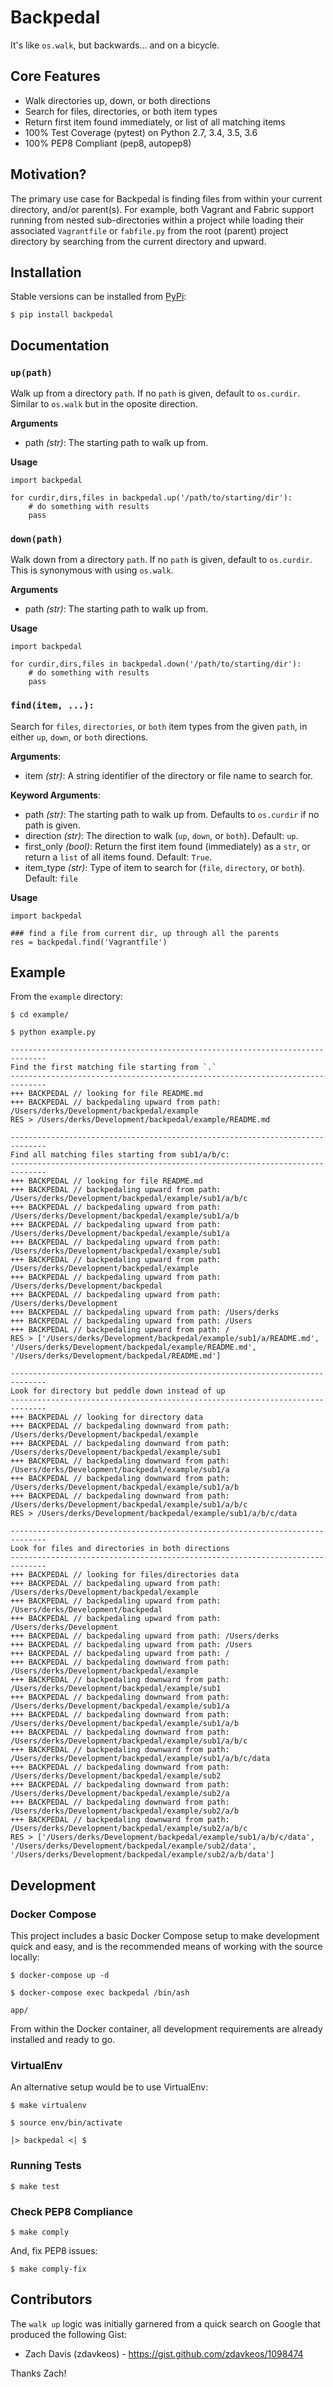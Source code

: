 
# Backpedal

It's like `os.walk`, but backwards... and on a bicycle.

## Core Features

- Walk directories up, down, or both directions
- Search for files, directories, or both item types
- Return first item found immediately, or list of all matching items
- 100% Test Coverage (pytest) on Python 2.7, 3.4, 3.5, 3.6
- 100% PEP8 Compliant (pep8, autopep8)

## Motivation?

The primary use case for Backpedal is finding files from within your current directory, and/or parent(s).  For example, both Vagrant and Fabric support running from nested sub-directories within a project while loading their associated `Vagrantfile` or `fabfile.py` from the root (parent) project directory by searching from the current directory and upward.

## Installation

Stable versions can be installed from [PyPi](https://pypi.python.org/pypi/backpedal):

```
$ pip install backpedal
```


## Documentation

### `up(path)`

Walk up from a directory `path`.  If no `path` is given, default to `os.curdir`.  Similar to `os.walk` but in the oposite direction.

**Arguments**

- path *(str)*: The starting path to walk up from.

**Usage**

```
import backpedal

for curdir,dirs,files in backpedal.up('/path/to/starting/dir'):
    # do something with results
    pass
```

### `down(path)`

Walk down from a directory `path`.  If no `path` is given, default to `os.curdir`.  This is synonymous with using `os.walk`.

**Arguments**

- path *(str)*: The starting path to walk up from.

**Usage**

```
import backpedal

for curdir,dirs,files in backpedal.down('/path/to/starting/dir'):
    # do something with results
    pass
```

### `find(item, ...):`

Search for `files`, `directories`, or `both` item types from the given `path`, in either `up`, `down`, or `both` directions.

**Arguments**:

- item *(str)*: A string identifier of the directory or file name to search for.

**Keyword Arguments**:

- path *(str)*: The starting path to walk up from.  Defaults to `os.curdir` if no path is given.
- direction *(str)*: The direction to walk (`up`, `down`, or `both`).  Default: `up`.
- first_only *(bool)*: Return the first item found (immediately) as a `str`, or return a `list` of all items found.  Default: `True`.
- item_type *(str)*: Type of item to search for (`file`, `directory`, or `both`).  Default: `file`

**Usage**

```
import backpedal

### find a file from current dir, up through all the parents
res = backpedal.find('Vagrantfile')
```

## Example

From the `example` directory:

```
$ cd example/

$ python example.py

------------------------------------------------------------------------------
Find the first matching file starting from `.`
------------------------------------------------------------------------------
+++ BACKPEDAL // looking for file README.md
+++ BACKPEDAL // backpedaling upward from path: /Users/derks/Development/backpedal/example
RES > /Users/derks/Development/backpedal/example/README.md

------------------------------------------------------------------------------
Find all matching files starting from sub1/a/b/c:
------------------------------------------------------------------------------
+++ BACKPEDAL // looking for file README.md
+++ BACKPEDAL // backpedaling upward from path: /Users/derks/Development/backpedal/example/sub1/a/b/c
+++ BACKPEDAL // backpedaling upward from path: /Users/derks/Development/backpedal/example/sub1/a/b
+++ BACKPEDAL // backpedaling upward from path: /Users/derks/Development/backpedal/example/sub1/a
+++ BACKPEDAL // backpedaling upward from path: /Users/derks/Development/backpedal/example/sub1
+++ BACKPEDAL // backpedaling upward from path: /Users/derks/Development/backpedal/example
+++ BACKPEDAL // backpedaling upward from path: /Users/derks/Development/backpedal
+++ BACKPEDAL // backpedaling upward from path: /Users/derks/Development
+++ BACKPEDAL // backpedaling upward from path: /Users/derks
+++ BACKPEDAL // backpedaling upward from path: /Users
+++ BACKPEDAL // backpedaling upward from path: /
RES > ['/Users/derks/Development/backpedal/example/sub1/a/README.md', '/Users/derks/Development/backpedal/example/README.md', '/Users/derks/Development/backpedal/README.md']

------------------------------------------------------------------------------
Look for directory but peddle down instead of up
------------------------------------------------------------------------------
+++ BACKPEDAL // looking for directory data
+++ BACKPEDAL // backpedaling downward from path: /Users/derks/Development/backpedal/example
+++ BACKPEDAL // backpedaling downward from path: /Users/derks/Development/backpedal/example/sub1
+++ BACKPEDAL // backpedaling downward from path: /Users/derks/Development/backpedal/example/sub1/a
+++ BACKPEDAL // backpedaling downward from path: /Users/derks/Development/backpedal/example/sub1/a/b
+++ BACKPEDAL // backpedaling downward from path: /Users/derks/Development/backpedal/example/sub1/a/b/c
RES > /Users/derks/Development/backpedal/example/sub1/a/b/c/data

------------------------------------------------------------------------------
Look for files and directories in both directions
------------------------------------------------------------------------------
+++ BACKPEDAL // looking for files/directories data
+++ BACKPEDAL // backpedaling upward from path: /Users/derks/Development/backpedal/example
+++ BACKPEDAL // backpedaling upward from path: /Users/derks/Development/backpedal
+++ BACKPEDAL // backpedaling upward from path: /Users/derks/Development
+++ BACKPEDAL // backpedaling upward from path: /Users/derks
+++ BACKPEDAL // backpedaling upward from path: /Users
+++ BACKPEDAL // backpedaling upward from path: /
+++ BACKPEDAL // backpedaling downward from path: /Users/derks/Development/backpedal/example
+++ BACKPEDAL // backpedaling downward from path: /Users/derks/Development/backpedal/example/sub1
+++ BACKPEDAL // backpedaling downward from path: /Users/derks/Development/backpedal/example/sub1/a
+++ BACKPEDAL // backpedaling downward from path: /Users/derks/Development/backpedal/example/sub1/a/b
+++ BACKPEDAL // backpedaling downward from path: /Users/derks/Development/backpedal/example/sub1/a/b/c
+++ BACKPEDAL // backpedaling downward from path: /Users/derks/Development/backpedal/example/sub1/a/b/c/data
+++ BACKPEDAL // backpedaling downward from path: /Users/derks/Development/backpedal/example/sub2
+++ BACKPEDAL // backpedaling downward from path: /Users/derks/Development/backpedal/example/sub2/a
+++ BACKPEDAL // backpedaling downward from path: /Users/derks/Development/backpedal/example/sub2/a/b
+++ BACKPEDAL // backpedaling downward from path: /Users/derks/Development/backpedal/example/sub2/a/b/c
RES > ['/Users/derks/Development/backpedal/example/sub1/a/b/c/data', '/Users/derks/Development/backpedal/example/sub2/data', '/Users/derks/Development/backpedal/example/sub2/a/b/data']
```

## Development

### Docker Compose

This project includes a basic Docker Compose setup to make development quick and easy, and is the recommended means of working with the source locally:

```
$ docker-compose up -d

$ docker-compose exec backpedal /bin/ash

app/
```

From within the Docker container, all development requirements are already installed and ready to go.

### VirtualEnv

An alternative setup would be to use VirtualEnv:

```
$ make virtualenv

$ source env/bin/activate

|> backpedal <| $
```

### Running Tests

```
$ make test
```


### Check PEP8 Compliance

```
$ make comply
```

And, fix PEP8 issues:

```
$ make comply-fix
```

## Contributors

The `walk up` logic was initially garnered from a quick search on Google that produced the following Gist:

- Zach Davis (zdavkeos) - https://gist.github.com/zdavkeos/1098474


Thanks Zach!
